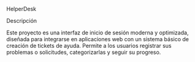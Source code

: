 HelperDesk

Descripción

Este proyecto es una interfaz de inicio de sesión moderna y optimizada, diseñada para integrarse en aplicaciones web con un sistema básico de creación de tickets de ayuda. Permite a los usuarios registrar sus problemas o solicitudes, categorizarlas y seguir su progreso.
